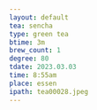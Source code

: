 ```yaml
---
layout: default
tea: sencha
type: green tea
btime: 3m
brew_count: 1
degree: 80
tdate: 2023.03.03
time: 8:55am
place: essen
ipath: tea00028.jpeg
---
```

